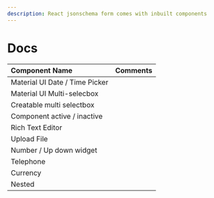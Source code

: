 ```yaml
---
description: React jsonschema form comes with inbuilt components
---
```


# Docs

| Component Name | Comments |
| :--- | :--- |
| Material UI Date / Time Picker |  |
| Material UI Multi-selecbox |  |
| Creatable multi selectbox |  |
| Component active / inactive |  |
| Rich Text Editor |  |
| Upload File |  |
| Number / Up down widget |  |
| Telephone |  |
| Currency |  |
| Nested |  |




